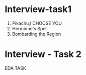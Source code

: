 # Interview-task1

1. Pikachu,I CHOOSE YOU
2. Hermione's Spell
3. Bombarding the Region

# Interview - Task 2 

 EDA TASK
